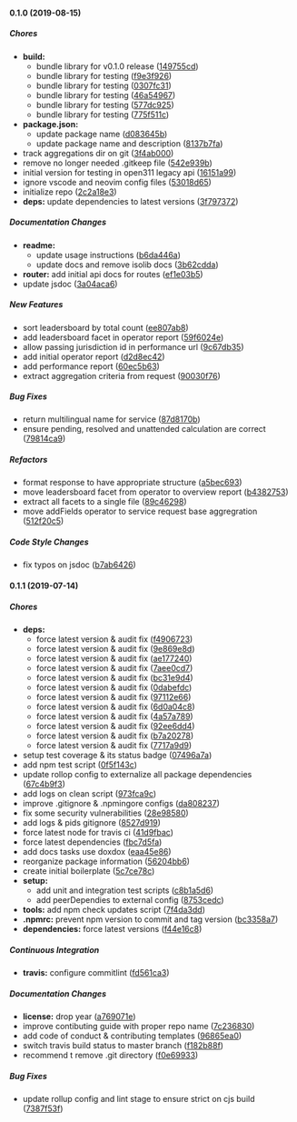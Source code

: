 #### 0.1.0 (2019-08-15)

##### Chores

* **build:**
  *  bundle library for v0.1.0 release ([149755cd](https://github.com/lykmapipo/iso-lib-starter/commit/149755cd628b7bcb8e11f7cfae84ea036d81f6f4))
  *  bundle library for testing ([f9e3f926](https://github.com/lykmapipo/iso-lib-starter/commit/f9e3f92635fbbb8a5d4dd19b22d046051b808c83))
  *  bundle library for testing ([0307fc31](https://github.com/lykmapipo/iso-lib-starter/commit/0307fc3173460b5d8b2fc0ac0bea25651af391e7))
  *  bundle library for testing ([46a54967](https://github.com/lykmapipo/iso-lib-starter/commit/46a54967d5958d6fc8ee2205a9f1486957b5fb91))
  *  bundle library for testing ([577dc925](https://github.com/lykmapipo/iso-lib-starter/commit/577dc925fd17e0dcc4ad3156707ebab71f9214c8))
  *  bundle library for testing ([775f511c](https://github.com/lykmapipo/iso-lib-starter/commit/775f511cf212a23faedc166b1edf3cacc923d184))
* **package.json:**
  *  update package name ([d083645b](https://github.com/lykmapipo/iso-lib-starter/commit/d083645b98cc8469e57c4ab7d4381d695f4d646e))
  *  update package name and description ([8137b7fa](https://github.com/lykmapipo/iso-lib-starter/commit/8137b7fa52d24a8bed2d140f164757068d8eb39c))
*  track aggregations dir on git ([3f4ab000](https://github.com/lykmapipo/iso-lib-starter/commit/3f4ab0000e6f2580eb4e43b8c00446d445e38af5))
*  remove no longer needed .gitkeep file ([542e939b](https://github.com/lykmapipo/iso-lib-starter/commit/542e939bd15a0aca1f3fdc4057e2217a7853774e))
*  initial version for testing in open311 legacy api ([16151a99](https://github.com/lykmapipo/iso-lib-starter/commit/16151a99047156f1f7cf749ed35465d197ab25eb))
*  ignore vscode and neovim config files ([53018d65](https://github.com/lykmapipo/iso-lib-starter/commit/53018d652d0d11095a9939d856c7717fec79454c))
*  initialize repo ([2c2a18e3](https://github.com/lykmapipo/iso-lib-starter/commit/2c2a18e39212c4d6b7fbce325adadd1ddf2c872a))
* **deps:**  update dependencies to latest versions ([3f797372](https://github.com/lykmapipo/iso-lib-starter/commit/3f797372d1fcb68403d16c2aa6839796312ec941))

##### Documentation Changes

* **readme:**
  *  update usage instructions ([b6da446a](https://github.com/lykmapipo/iso-lib-starter/commit/b6da446a4bc7b831f87ba3ed3181885c6a94a101))
  *  update docs and remove isolib docs ([3b62cdda](https://github.com/lykmapipo/iso-lib-starter/commit/3b62cddac1498caccecfd671f0a295d2db2ae472))
* **router:**  add initial api docs for routes ([ef1e03b5](https://github.com/lykmapipo/iso-lib-starter/commit/ef1e03b52bcbf5b266dc0c7f657e70e0d50c1c70))
*  update jsdoc ([3a04aca6](https://github.com/lykmapipo/iso-lib-starter/commit/3a04aca64c4e6d98724f835cf80fa9325fa7b1f0))

##### New Features

*  sort leadersboard by total count ([ee807ab8](https://github.com/lykmapipo/iso-lib-starter/commit/ee807ab86af9b6cc3539bab63e0c1d4155108b27))
*  add leadersboard facet in operator report ([59f6024e](https://github.com/lykmapipo/iso-lib-starter/commit/59f6024e351b788eb21bec8c651a60dabcfd5d7b))
*  allow passing jurisdiction id in performance url ([9c67db35](https://github.com/lykmapipo/iso-lib-starter/commit/9c67db350fd320e8b991da951a8fee684e454fd8))
*  add initial operator report ([d2d8ec42](https://github.com/lykmapipo/iso-lib-starter/commit/d2d8ec42ee5c3ccbf36870793adc53648e5e6b57))
*  add performance report ([60ec5b63](https://github.com/lykmapipo/iso-lib-starter/commit/60ec5b6347024e19906bc6de98d26bf38ac43178))
*  extract aggregation criteria from request ([90030f76](https://github.com/lykmapipo/iso-lib-starter/commit/90030f76416c060a015966d7a8e7f819a3f104d6))

##### Bug Fixes

*  return multilingual name for service ([87d8170b](https://github.com/lykmapipo/iso-lib-starter/commit/87d8170b4fbecdc5dff2635c7cf24240714784ed))
*  ensure pending, resolved and unattended calculation are correct ([79814ca9](https://github.com/lykmapipo/iso-lib-starter/commit/79814ca92f9c6005f945434304ff88b047bd376e))

##### Refactors

*  format response to have appropriate structure ([a5bec693](https://github.com/lykmapipo/iso-lib-starter/commit/a5bec693abd2cf22266742d2740d06c482661c7e))
*  move leadersboard facet from operator to overview report ([b4382753](https://github.com/lykmapipo/iso-lib-starter/commit/b438275356f13e1d2e483f615a90b1bcdf42a01b))
*  extract all facets to a single file ([89c46298](https://github.com/lykmapipo/iso-lib-starter/commit/89c4629818485cec0505281a7a666fae1190a3f3))
*  move addFields operator to service request base aggregration ([512f20c5](https://github.com/lykmapipo/iso-lib-starter/commit/512f20c52593a3e7cba0df4352c926d5a6ec3388))

##### Code Style Changes

*  fix typos on jsdoc ([b7ab6426](https://github.com/lykmapipo/iso-lib-starter/commit/b7ab642688efad3b54044f6e7364cae8cf093ea1))

#### 0.1.1 (2019-07-14)

##### Chores

* **deps:**
  *  force latest version & audit fix ([f4906723](https://github.com/lykmapipo/iso-lib-starter/commit/f4906723361e1b650fd08ece171e67c9d5f95b15))
  *  force latest version & audit fix ([9e869e8d](https://github.com/lykmapipo/iso-lib-starter/commit/9e869e8df92116558d648fbeab514a4060cc40c4))
  *  force latest version & audit fix ([ae177240](https://github.com/lykmapipo/iso-lib-starter/commit/ae1772400e3589454e5beee971985c8ddd76312f))
  *  force latest version & audit fix ([7aee0cd7](https://github.com/lykmapipo/iso-lib-starter/commit/7aee0cd77b839be911ef9b5362c237cacdd0df3b))
  *  force latest version & audit fix ([bc31e9d4](https://github.com/lykmapipo/iso-lib-starter/commit/bc31e9d488a055c09c2fe6d9df7e7c63de990117))
  *  force latest version & audit fix ([0dabefdc](https://github.com/lykmapipo/iso-lib-starter/commit/0dabefdc312d899924d32f0fcb96a59378312962))
  *  force latest version & audit fix ([97112e66](https://github.com/lykmapipo/iso-lib-starter/commit/97112e66a095fb0c18b46f627abd52be23a7448b))
  *  force latest version & audit fix ([6d0a04c8](https://github.com/lykmapipo/iso-lib-starter/commit/6d0a04c8d7546cdaef2274d4a4da94bcb07ddeef))
  *  force latest version & audit fix ([4a57a789](https://github.com/lykmapipo/iso-lib-starter/commit/4a57a789cee9186a6db8600d6600230f85dd66b9))
  *  force latest version & audit fix ([92ee6dd4](https://github.com/lykmapipo/iso-lib-starter/commit/92ee6dd4f8eb3ad6391ddeb188f0652cfb08654a))
  *  force latest version & audit fix ([b7a20278](https://github.com/lykmapipo/iso-lib-starter/commit/b7a20278ce355245559232306e71204f584afa78))
  *  force latest version & audit fix ([7717a9d9](https://github.com/lykmapipo/iso-lib-starter/commit/7717a9d95d73eb4640e400b4c5fe956afc91bbfa))
*  setup test coverage & its status badge ([07496a7a](https://github.com/lykmapipo/iso-lib-starter/commit/07496a7aafdbea7b35ffae6129888d1c0109be37))
*  add npm test script ([0f5f143c](https://github.com/lykmapipo/iso-lib-starter/commit/0f5f143c151422e10b473a5d24c5aa2cc07a9d21))
*  update rollop config to externalize all package dependencies ([67c4b9f3](https://github.com/lykmapipo/iso-lib-starter/commit/67c4b9f3fbbf7f25830c812efd84daf05e696242))
*  add logs on clean script ([973fca9c](https://github.com/lykmapipo/iso-lib-starter/commit/973fca9c45e389406151813fc2b3e3a71798f2d6))
*  improve .gitignore & .npmingore configs ([da808237](https://github.com/lykmapipo/iso-lib-starter/commit/da80823729546cc5ccc2fda163a97540878e451d))
*  fix some security vulnerabilities ([28e98580](https://github.com/lykmapipo/iso-lib-starter/commit/28e98580ea921577cae704cd4890b02db5cf4c9b))
*  add logs & pids gitignore ([8527d919](https://github.com/lykmapipo/iso-lib-starter/commit/8527d919c7666d2fc1ce1f819c56ae3218ec1769))
*  force latest node for travis ci ([41d9fbac](https://github.com/lykmapipo/iso-lib-starter/commit/41d9fbac6f867f6fa243e4e5caea7e31cce71ccd))
*  force latest dependencies ([fbc7d5fa](https://github.com/lykmapipo/iso-lib-starter/commit/fbc7d5fad6b0c4c73eb73664072d32a25d14d778))
*  add docs tasks use doxdox ([eaa45e86](https://github.com/lykmapipo/iso-lib-starter/commit/eaa45e86e66a3384c425a5a606965ab69f462e13))
*  reorganize package information ([56204bb6](https://github.com/lykmapipo/iso-lib-starter/commit/56204bb64393e3ede2e9aa133c00a01e35b26de9))
*  create initial boilerplate ([5c7ce78c](https://github.com/lykmapipo/iso-lib-starter/commit/5c7ce78c8fc00ebcf4e83de233275f6b6198ced7))
* **setup:**
  *  add unit and integration test scripts ([c8b1a5d6](https://github.com/lykmapipo/iso-lib-starter/commit/c8b1a5d646c84d52da73eb4c653af862840903db))
  *  add peerDependies to external config ([8753cedc](https://github.com/lykmapipo/iso-lib-starter/commit/8753cedc0b9084417d6373ebc5c9806581618e7f))
* **tools:**  add npm check updates script ([7f4da3dd](https://github.com/lykmapipo/iso-lib-starter/commit/7f4da3dd278cb3666b82fd5a884cdf740cf0849d))
* **.npmrc:**  prevent npm version to commit and tag version ([bc3358a7](https://github.com/lykmapipo/iso-lib-starter/commit/bc3358a7ec48c83a9ed88de78107b827be95cb35))
* **dependencies:**  force latest versions ([f44e16c8](https://github.com/lykmapipo/iso-lib-starter/commit/f44e16c85d5bd692e77b6154e684bb29312a2028))

##### Continuous Integration

* **travis:**  configure commitlint ([fd561ca3](https://github.com/lykmapipo/iso-lib-starter/commit/fd561ca3642152b7ff91512b4ff508eb7a6f8363))

##### Documentation Changes

* **license:**  drop year ([a769071e](https://github.com/lykmapipo/iso-lib-starter/commit/a769071e8445ff7784bcf48e5d867d733b67e303))
*  improve contibuting guide with proper repo name ([7c236830](https://github.com/lykmapipo/iso-lib-starter/commit/7c236830d4856202492e86e03f6de30231265b49))
*  add code of conduct & contributing templates ([96865ea0](https://github.com/lykmapipo/iso-lib-starter/commit/96865ea07f30c0d43398debe499ad5d0e2f87cd8))
*  switch travis build status to master branch ([f182b88f](https://github.com/lykmapipo/iso-lib-starter/commit/f182b88f51b7522f1dfe39fa23627a760380965b))
*  recommend t remove .git directory ([f0e69933](https://github.com/lykmapipo/iso-lib-starter/commit/f0e6993329d272068bfb9c06d6c90825f5868a14))

##### Bug Fixes

*  update rollup config and lint stage to ensure strict on cjs build ([7387f53f](https://github.com/lykmapipo/iso-lib-starter/commit/7387f53fc2fe5d1e5ba9d35e3509d1951cb581c0))

